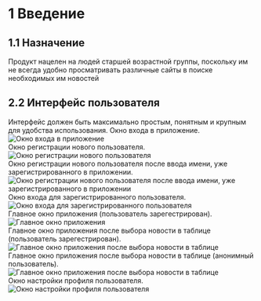 # 1 Введение

<a name="appointment"/>

## 1.1 Назначение
Продукт нацелен на людей старшей возрастной группы, поскольку им не всегда удобно просматривать различные сайты в поиске необходимых им новостей

## 2.2 Интерфейс пользователя
Интерфейс должен быть максимально простым, понятным и крупным для удобства использования.
Окно входа в приложение.  
![Окно входа в приложение](https://github.com/PashaDmitriev/TRiTPO_project/Documentation/Mockups/ApplicationLoginWindow.PNG)  
Окно регистрации нового пользователя.  
![Окно регистрации нового пользователя](https://github.com/PashaDmitriev/TRiTPO_project/tree/main/Documentation/Mockups/RegistrationWindow1.PNG)  
Окно регистрации нового пользователя после ввода имени, уже зарегистрированного в приложении.  
![Окно регистрации нового пользователя после ввода имени, уже зарегистрированного в приложении](https://github.com/PashaDmitriev/TRiTPO_project/tree/main/Documentation/Mockups/RegistrationWindow2.PNG)  
Окно входа для зарегистрированного пользователя.  
![Окно входа для зарегистрированного пользователя](https://github.com/PashaDmitriev/TRiTPO_project/tree/main/Documentation/Mockups/LoginScreenForTheRegisteredUser.PNG)  
Главное окно приложения (пользователь зарегестрирован).  
![Главное окно приложения](https://github.com/PashaDmitriev/TRiTPO_project/tree/main/Documentation/Mockups/MainWindow1.PNG)  
Главное окно приложения после выбора новости в таблице (пользователь зарегестрирован).  
![Главное окно приложения после выбора новости в таблице](https://github.com/PashaDmitriev/TRiTPO_project/tree/main/Documentation/Mockups/MainWindow2.PNG)  
Главное окно приложения после выбора новости в таблице (анонимный пользователь).  
![Главное окно приложения после выбора новости в таблице](https://github.com/PashaDmitriev/TRiTPO_project/tree/main/Documentation/Mockups/MainWindowAnonymousUser.PNG)  
Окно настройки профиля пользователя.  
![Окно настройки профиля пользователя](https://github.com/PashaDmitriev/TRiTPO_project/tree/main/Documentation/Mockups/SettingUpAUserProfile.PNG)

<a name="user_specifications"/>
